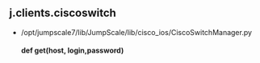## j.clients.ciscoswitch

- /opt/jumpscale7/lib/JumpScale/lib/cisco_ios/CiscoSwitchManager.py

    #### def get(host, login,password) 
